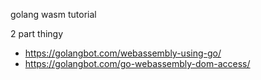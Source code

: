 golang wasm tutorial

2 part thingy

- https://golangbot.com/webassembly-using-go/
- https://golangbot.com/go-webassembly-dom-access/
